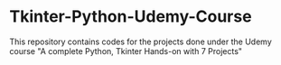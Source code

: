 # Tkinter-Python-Udemy-Course
This repository contains codes for the projects done under the Udemy course "A complete Python, Tkinter Hands-on with 7 Projects"
